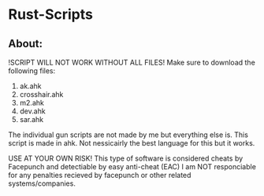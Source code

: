 # Rust-Scripts
About:
--------
!SCRIPT WILL NOT WORK WITHOUT ALL FILES!
Make sure to download the following files:
1. ak.ahk
2. crosshair.ahk
3. m2.ahk
4. dev.ahk
5. sar.ahk

The individual gun scripts are not made by me but everything else is.
This script is made in ahk.
Not nessicairly the best language for this but it works.

USE AT YOUR OWN RISK!
This type of software is considered cheats by Facepunch and detectiable by easy anti-cheat (EAC)
I am NOT responciable for any penalties recieved by facepunch or other related systems/companies.
